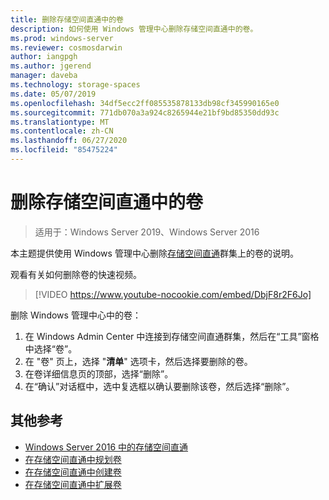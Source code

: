 ```yaml
---
title: 删除存储空间直通中的卷
description: 如何使用 Windows 管理中心删除存储空间直通中的卷。
ms.prod: windows-server
ms.reviewer: cosmosdarwin
author: iangpgh
ms.author: jgerend
manager: daveba
ms.technology: storage-spaces
ms.date: 05/07/2019
ms.openlocfilehash: 34df5ecc2ff085535878133db98cf345990165e0
ms.sourcegitcommit: 771db070a3a924c8265944e21bf9bd85350dd93c
ms.translationtype: MT
ms.contentlocale: zh-CN
ms.lasthandoff: 06/27/2020
ms.locfileid: "85475224"
---
```

# <a name="deleting-volumes-in-storage-spaces-direct"></a>删除存储空间直通中的卷
> 适用于：Windows Server 2019、Windows Server 2016

本主题提供使用 Windows 管理中心删除[存储空间直通](storage-spaces-direct-overview.md)群集上的卷的说明。

观看有关如何删除卷的快速视频。

> [!VIDEO https://www.youtube-nocookie.com/embed/DbjF8r2F6Jo]

删除 Windows 管理中心中的卷：

1. 在 Windows Admin Center 中连接到存储空间直通群集，然后在“工具”窗格中选择“卷”。 
2. 在 "卷" 页上，选择 "**清单**" 选项卡，然后选择要删除的卷。
4. 在卷详细信息页的顶部，选择“删除”。
5. 在“确认”对话框中，选中复选框以确认要删除该卷，然后选择“删除”。

## <a name="additional-references"></a>其他参考

- [Windows Server 2016 中的存储空间直通](storage-spaces-direct-overview.md)
- [在存储空间直通中规划卷](plan-volumes.md)
- [在存储空间直通中创建卷](create-volumes.md)
- [在存储空间直通中扩展卷](resize-volumes.md)
